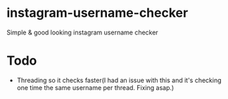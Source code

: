 # instagram-username-checker
 Simple & good looking instagram username checker
# Todo
 - Threading so it checks faster(I had an issue with this and it's checking one time the same username per thread. Fixing asap.)